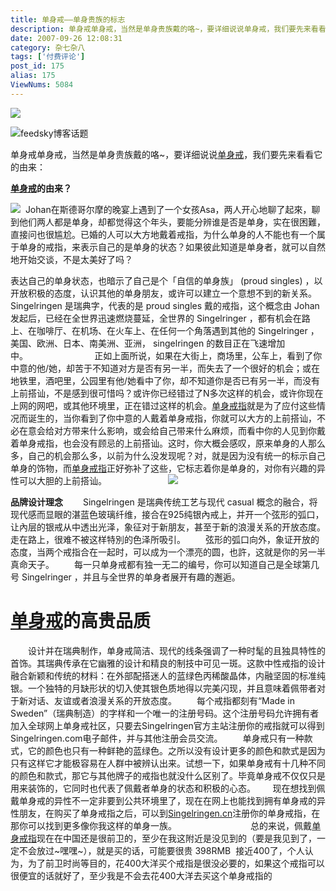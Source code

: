 ```yaml
---
title: 单身戒——单身贵族的标志
description: 单身戒单身戒，当然是单身贵族戴的咯~，要详细说说单身戒，我们要先来看看它的由来：单身戒的由来？Johan在斯德哥尔摩的晚宴上遇到了一个女孩Asa，两人开心地聊了起來，聊到他们两人都是单身，却都觉得这个年头，要能分辨谁是否是单身，实在很困難，直接问也很尴尬。已婚的人可以大方地戴着戒指，为什么单身的人不能也有一个属于单身的戒指，来表示自己的是单身的状态？如果彼此知道是单身者，就可以自然地开始交谈，不是太美好了吗？表达自己的单身状态，也暗示了自己是个「自信的单身族」(proudsingles)，以开放积极的态度，认识其他的单身朋友，或许可以建立一个意想不到的新关系。Singelringen是瑞典字，代表的是proudsingles戴的戒指，这个概念由Johan发起后，已经在全世界迅速燃烧蔓延，全世界的Singelringer，都有机会在路上、在咖啡厅、在机场、在火车上、在任何一个角落遇到其他的Singelringer，美国、欧洲、日本、南美洲、亚洲，singelringen的数目正在飞速增加中。
date: 2007-09-26 12:08:31
category: 杂七杂八
tags: ['付费评论']
post_id: 175
alias: 175
ViewNums: 5084
---
```


[![](http://www.singelringen.cn/public/images/singlering_img/42.gif)](http://review.feedsky.com/review/feedsky/15897/~/txt/89/r.html)

![feedsky博客话题](http://review.feedsky.com/review/feedsky/15897/~/img/89/review.gif)

单身戒单身戒，当然是单身贵族戴的咯~，要详细说说[单身戒](http://review.feedsky.com/review/feedsky/15897/~/txt/89/r.html)，我们要先来看看它的由来：

[**单身戒**](http://review.feedsky.com/review/feedsky/15897/~/txt/89/r.html)**的由来？**

[![](http://www.singelringen.cn/public/images/singlering_img/15.png)](http://review.feedsky.com/review/feedsky/15897/~/txt/89/r.html)  Johan在斯德哥尔摩的晚宴上遇到了一个女孩Asa，两人开心地聊了起來，聊到他们两人都是单身，却都觉得这个年头，要能分辨谁是否是单身，实在很困難，直接问也很尴尬。已婚的人可以大方地戴着戒指，为什么单身的人不能也有一个属于单身的戒指，来表示自己的是单身的状态？如果彼此知道是单身者，就可以自然地开始交谈，不是太美好了吗？

表达自己的单身状态，也暗示了自己是个「自信的单身族」 (proud singles) ，以开放积极的态度，认识其他的单身朋友，或许可以建立一个意想不到的新关系。Singelringen 是瑞典字，代表的是 proud singles 戴的戒指，这个概念由 Johan 发起后，已经在全世界迅速燃烧蔓延，全世界的 Singelringer ，都有机会在路上、在咖啡厅、在机场、在火车上、在任何一个角落遇到其他的 Singelringer ，美国、欧洲、日本、南美洲、亚洲， singelringen 的数目正在飞速增加中。                           正如上面所说，如果在大街上，商场里，公车上，看到了你中意的他/她，却苦于不知道对方是否有另一半，而失去了一个很好的机会；或在地铁里，酒吧里，公园里有他/她看中了你，却不知道你是否已有另一半，而没有上前搭讪，不是感到很可惜吗？或许你已经错过了N多次这样的机会，或许你现在上网的网吧，或其他环境里，正在错过这样的机会。[单身戒指](http://review.feedsky.com/review/feedsky/15897/~/txt/89/r.html)就是为了应付这些情况而诞生的，当你看到了你中意的人戴着单身戒指，你就可以大方的上前搭讪，不必在意会给对方带来什么影响，或会给自己带来什么麻烦，而看中你的人见到你戴着单身戒指，也会没有顾忌的上前搭讪。这时，你大概会感叹，原来单身的人那么多，自己的机会那么多，以前为什么没发现呢？对，就是因为没有统一的标示自己单身的饰物，而[单身戒指](http://review.feedsky.com/review/feedsky/15897/~/txt/89/r.html)正好弥补了这些，它标志着你是单身的，对你有兴趣的异性可以大胆的上前搭讪。                         [![](http://www.singelringen.cn/public/images/singlering_img/18.png)](http://review.feedsky.com/review/feedsky/15897/~/txt/89/r.html)

**品牌设计理念**
　　Singelringen 是瑞典传统工艺与现代 casual 概念的融合，将现代感而显眼的湛蓝色玻璃纤维，接合在925纯银內戒上，并开一个弦形的弧口，让內层的银戒从中透出光泽，象征对于新朋友，甚至于新的浪漫关系的开放态度。走在路上，很难不被这样特別的色泽所吸引。
　　弦形的弧口向外，象证开放的态度，当两个戒指合在一起时，可以成为一个漂亮的圆，也許，这就是你的另一半真命天子。
　　每一只单身戒都有独一无二的编号，你可以知道自己是全球第几号 Singelringer ，并且与全世界的单身者展开有趣的邂逅。
#

# [单身戒](http://review.feedsky.com/review/feedsky/15897/~/txt/89/r.html)的高贵品质

　　设计并在瑞典制作，单身戒简洁、现代的线条强调了一种时髦的且独具特性的首饰。其瑞典传承在它幽雅的设计和精良的制技中可见一斑。这款中性戒指的设计融合新颖和传统的材料：在外部配搭迷人的蓝绿色丙稀酸晶体，内融坚固的标准纯银。一个独特的月缺形状的切入使其银色质地得以完美闪现，并且意味着佩带者对于新对话、友谊或者浪漫关系的开放态度。
　　每个戒指都刻有&ldquo;Made in Sweden&rdquo;（瑞典制造）的字样和一个唯一的注册号码。这个注册号码允许拥有者加入全球网上单身戒社区，只要去Singelringen官方主站注册你的戒指就可以得到Singelringen.com电子邮件，并与其他注册会员交流。
　　单身戒只有一种款式，它的颜色也只有一种鲜艳的蓝绿色。之所以没有设计更多的颜色和款式是因为只有这样它才能极容易在人群中被辨认出来。试想一下，如果单身戒有十几种不同的颜色和款式，那它与其他牌子的戒指也就没什么区别了。毕竟单身戒不仅仅只是用来装饰的，它同时也代表了佩戴者单身的状态和积极的心态。       现在想找到佩戴单身戒的异性不一定非要到公共环境里了，现在在网上也能找到拥有单身戒的异性朋友，在购买了单身戒指之后，可以到[Singelringen.cn](http://review.feedsky.com/review/feedsky/15897/~/txt/89/r.html)注册你的单身戒指，在那你可以找到更多像你我这样的单身一族。                              总的来说，佩戴[单身戒指](http://review.feedsky.com/review/feedsky/15897/~/txt/89/r.html)现在在中国还是很前卫的，至少在我这附近是没见到的（要是我见到了，一定不会放过~嘿嘿~），就是买的话，可能要很贵 398RMB  接近400了，个人认为，为了前卫时尚等目的，花400大洋买个戒指是很没必要的，如果这个戒指可以很便宜的话就好了，至少我是不会去花400大洋去买这个单身戒指的

